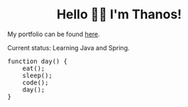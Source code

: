 <h1 align='center'>Hello 👋😊 I'm Thanos!</h1>

<p>My portfolio can be found <a href="https://thanosades.vercel.app/">here</a>.</p>

<p>Current status: Learning Java and Spring.</p>

<pre>
function day() {
    eat();
    sleep();
    code();
    day();
}
</pre>

